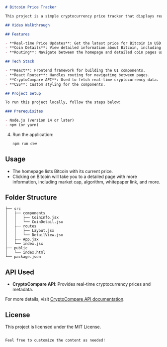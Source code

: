 

```markdown
# Bitcoin Price Tracker

This project is a simple cryptocurrency price tracker that displays real-time information for Bitcoin. It fetches data from the CryptoCompare API and displays various details about Bitcoin, including its price, market cap, launch date, and more. This application was built using React and React Router.

## Video Walkthrough

## Features

- **Real-time Price Updates**: Get the latest price for Bitcoin in USD.
- **Coin Details**: View detailed information about Bitcoin, including the launch date, algorithm, whitepaper, and more.
- **Routing**: Navigate between the homepage and detailed coin pages using React Router.

## Tech Stack

- **React**: Frontend framework for building the UI components.
- **React Router**: Handles routing for navigating between pages.
- **CryptoCompare API**: Used to fetch real-time cryptocurrency data.
- **CSS**: Custom styling for the components.

## Project Setup

To run this project locally, follow the steps below:

### Prerequisites

- Node.js (version 14 or later)
- npm (or yarn)
```
4. Run the application:

   ```bash
   npm run dev
   ```

## Usage

- The homepage lists Bitcoin with its current price.
- Clicking on Bitcoin will take you to a detailed page with more information, including market cap, algorithm, whitepaper link, and more.

## Folder Structure

```
├── src
│   ├── components
│   │   ├── CoinInfo.jsx
│   │   └── CoinDetail.jsx
│   ├── routes
│   │   ├── Layout.jsx
│   │   └── DetailView.jsx
│   ├── App.jsx
│   └── index.jsx
├── public
│   └── index.html
└── package.json
```

## API Used

- **CryptoCompare API**: Provides real-time cryptocurrency prices and metadata.

For more details, visit [CryptoCompare API documentation](https://min-api.cryptocompare.com/).

## License

This project is licensed under the MIT License.
```

Feel free to customize the content as needed!
